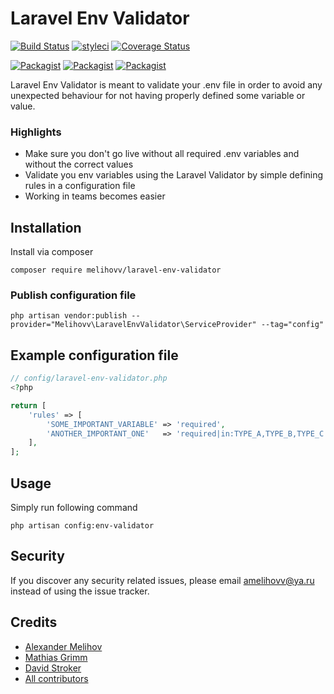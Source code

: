 Laravel Env Validator
=====================

[![Build Status](https://travis-ci.org/melihovv/laravel-env-validator.svg?branch=master)](https://travis-ci.org/melihovv/laravel-env-validator)
[![styleci](https://styleci.io/repos/78041678/shield)](https://styleci.io/repos/78041678)
[![Coverage Status](https://coveralls.io/repos/github/melihovv/laravel-env-validator/badge.svg?branch=master)](https://coveralls.io/github/melihovv/laravel-env-validator?branch=master)

[![Packagist](https://img.shields.io/packagist/v/melihovv/laravel-env-validator.svg)](https://packagist.org/packages/melihovv/laravel-env-validator)
[![Packagist](https://poser.pugx.org/melihovv/laravel-env-validator/d/total.svg)](https://packagist.org/packages/melihovv/laravel-env-validator)
[![Packagist](https://img.shields.io/packagist/l/melihovv/laravel-env-validator.svg)](https://packagist.org/packages/melihovv/laravel-env-validator)

Laravel Env Validator is meant to validate your .env file in order to avoid any
unexpected behaviour for not having properly defined some variable or value. 

### Highlights

- Make sure you don't go live without all required .env variables and without the correct values
- Validate you env variables using the Laravel Validator by simple defining rules in a configuration file
- Working in teams becomes easier

## Installation

Install via composer
```
composer require melihovv/laravel-env-validator
```

### Publish configuration file

```
php artisan vendor:publish --provider="Melihovv\LaravelEnvValidator\ServiceProvider" --tag="config"
```

## Example configuration file
```php
// config/laravel-env-validator.php
<?php

return [
    'rules' => [
        'SOME_IMPORTANT_VARIABLE' => 'required',
        'ANOTHER_IMPORTANT_ONE'   => 'required|in:TYPE_A,TYPE_B,TYPE_C',
    ],
];
```

## Usage
Simply run following command
```
php artisan config:env-validator
```

## Security

If you discover any security related issues, please email amelihovv@ya.ru instead of using the issue tracker.

## Credits

- [Alexander Melihov](https://github.com/melihovv)
- [Mathias Grimm](https://github.com/mathiasgrimm)
- [David Stroker](https://github.com/davidstoker)
- [All contributors](https://github.com/melihovv/laravel-env-validator/graphs/contributors)
